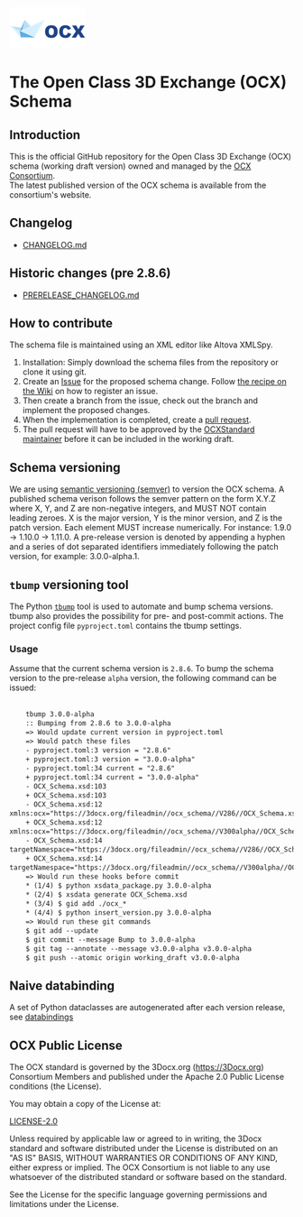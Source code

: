![3DOCX.org logo](./docs/_static/logo.png)
# The Open Class 3D Exchange (OCX) Schema

## Introduction 
This is the official GitHub repository for the Open Class 3D Exchange (OCX) schema (working draft version) owned and managed by the [OCX Consortium](https://3Docx.org).  
The latest published version of the OCX schema is available from the consortium's website.

## Changelog
  * [CHANGELOG.md](CHANGELOG.md)

## Historic changes (pre 2.8.6)

  * [PRERELEASE_CHANGELOG.md](PRERELEASE_CHANGELOG.md)

## How to contribute
The schema file is maintained using an XML editor like Altova XMLSpy.
1. Installation: Simply download the schema files from the repository or clone it using git.
2. Create an [Issue](https://docs.github.com/en/issues/tracking-your-work-with-issues/creating-an-issue) for the proposed schema change. 
Follow [the recipe on the Wiki](https://github.com/OCXStandard/OCX_Schema/wiki) on how to register an issue.
3. Then create a branch from the issue, check out the branch and implement the proposed changes.
4. When the implementation is completed, create a [pull request](https://docs.github.com/en/pull-requests/collaborating-with-pull-requests/proposing-changes-to-your-work-with-pull-requests/about-pull-requests).
4. The pull request will have to be approved by the [OCXStandard maintainer](https://github.com/orgs/OCXStandard/teams/ocx-schema-team?query=role%3Amaintainer) before it can be included in the working draft.


## Schema versioning
We are using [semantic versioning (semver)](https://semver.org/) to version the OCX schema. A published schema verison follows the semver pattern on the form X.Y.Z where X, Y, and Z are non-negative integers, and MUST NOT contain leading zeroes. 
X is the major version, Y is the minor version, and Z is the patch version. Each element MUST increase numerically. For instance: 1.9.0 -> 1.10.0 -> 1.11.0. 
A pre-release version is denoted by appending a hyphen and a series of dot separated identifiers immediately following the patch version, for example: 3.0.0-alpha.1.

## ``tbump`` versioning tool

The Python [``tbump``](https://pypi.org/project/tbump/) tool is used to automate and bump schema versions. tbump also provides the possibility for pre- and post-commit actions.
The project config file ``pyproject.toml`` contains the tbump settings.

### Usage

Assume that the current schema version is ``2.8.6``. To bump the schema version to the pre-release ``alpha`` version, the following command can be issued:

<pre><code>
    tbump 3.0.0-alpha
    :: Bumping from 2.8.6 to 3.0.0-alpha
    => Would update current version in pyproject.toml
    => Would patch these files
    - pyproject.toml:3 version = "2.8.6"
    + pyproject.toml:3 version = "3.0.0-alpha"
    - pyproject.toml:34 current = "2.8.6"
    + pyproject.toml:34 current = "3.0.0-alpha"
    - OCX_Schema.xsd:103 <xs:attribute name="schemaVersion" type="xs:string" use="required" fixed="2.8.6">
    + OCX_Schema.xsd:103 <xs:attribute name="schemaVersion" type="xs:string" use="required" fixed="3.0.0-alpha">
    - OCX_Schema.xsd:12 xmlns:ocx="https://3docx.org/fileadmin//ocx_schema//V286//OCX_Schema.xsd"
    + OCX_Schema.xsd:12 xmlns:ocx="https://3docx.org/fileadmin//ocx_schema//V300alpha//OCX_Schema.xsd"
    - OCX_Schema.xsd:14 targetNamespace="https://3docx.org/fileadmin//ocx_schema//V286//OCX_Schema.xsd"
    + OCX_Schema.xsd:14 targetNamespace="https://3docx.org/fileadmin//ocx_schema//V300alpha//OCX_Schema.xsd"
    => Would run these hooks before commit
    * (1/4) $ python xsdata_package.py 3.0.0-alpha
    * (2/4) $ xsdata generate OCX_Schema.xsd
    * (3/4) $ gid add ./ocx_*
    * (4/4) $ python insert_version.py 3.0.0-alpha
    => Would run these git commands
    $ git add --update
    $ git commit --message Bump to 3.0.0-alpha
    $ git tag --annotate --message v3.0.0-alpha v3.0.0-alpha
    $ git push --atomic origin working_draft v3.0.0-alpha
</code></pre>




## Naive databinding
A set of Python dataclasses are autogenerated after each version release, see [databindings](databinding.rst)

## OCX Public License
The OCX standard is governed by the 3Docx.org (https://3Docx.org) Consortium Members and published under the
Apache 2.0 Public License conditions (the License).

You may obtain a copy of the License at:

[LICENSE-2.0](http://www.apache.org/licenses/LICENSE-2.0)

Unless required by applicable law or agreed to in writing, the 3Docx standard and software distributed under the License
is distributed on an "AS IS" BASIS, WITHOUT WARRANTIES OR CONDITIONS OF ANY KIND, either express or implied.
The OCX Consortium is not liable to any use whatsoever of the distributed standard or software based on the standard.

See the License for the specific language governing permissions and limitations under the License.
